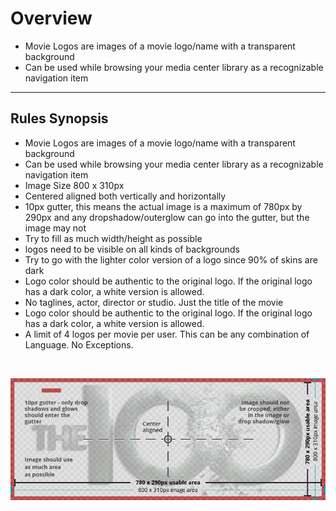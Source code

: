# Overview

* Movie Logos are images of a movie logo/name with a transparent background
* Can be used while browsing your media center library as a recognizable navigation item
---
## Rules Synopsis
* Movie Logos are images of a movie logo/name with a transparent background
* Can be used while browsing your media center library as a recognizable navigation item
* Image Size 800 x 310px
* Centered aligned both vertically and horizontally
* 10px gutter, this means the actual image is a maximum of 780px by 290px and any dropshadow/outerglow can go into the gutter, but the image may not
* Try to fill as much width/height as possible
* logos need to be visible on all kinds of backgrounds
* Try to go with the lighter color version of a logo since 90% of skins are dark
* Logo color should be authentic to the original logo. If the original logo has a dark color, a white version is allowed.
* No taglines, actor, director or studio. Just the title of the movie
* Logo color should be authentic to the original logo. If the original logo has a dark color, a white version is allowed.
* A limit of 4 logos per movie per user. This can be any combination of Language. No Exceptions.

&nbsp;


![Image](../../assets/images/sizing-template-logo.jpg)